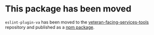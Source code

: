# This package has been moved

`eslint-plugin-va` has been moved to the [veteran-facing-services-tools](https://github.com/department-of-veterans-affairs/veteran-facing-services-tools/tree/master/packages/eslint-plugin) repository and published as a [npm package](https://www.npmjs.com/package/@department-of-veterans-affairs/eslint-plugin).
